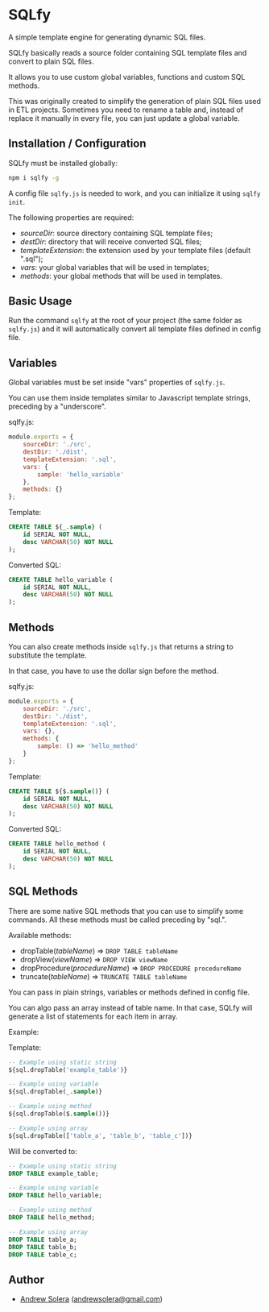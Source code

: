 # SQLfy

A simple template engine for generating dynamic SQL files.

SQLfy basically reads a source folder containing SQL template files and convert to plain SQL files.

It allows you to use custom global variables, functions and custom SQL methods.

This was originally created to simplify the generation of plain SQL files used in ETL projects. Sometimes you need to rename a table and, instead of replace it manually in every file, you can just update a global variable.

## Installation / Configuration

SQLfy must be installed globally:

```sh
npm i sqlfy -g
```

A config file `sqlfy.js` is needed to work, and you can initialize it using `sqlfy init`.

The following properties are required:

- *sourceDir*: source directory containing SQL template files;
- *destDir*: directory that will receive converted SQL files;
- *templateExtension*: the extension used by your template files (default ".sql");
- *vars*: your global variables that will be used in templates;
- *methods*: your global methods that will be used in templates.

## Basic Usage

Run the command `sqlfy` at the root of your project (the same folder as `sqlfy.js`) and it will automatically convert all template files defined in config file.

## Variables

Global variables must be set inside "vars" properties of `sqlfy.js`.

You can use them inside templates similar to Javascript template strings, preceding by a "underscore".

sqlfy.js:

```js
module.exports = {
    sourceDir: './src',
    destDir: './dist',
    templateExtension: '.sql',
    vars: {
        sample: 'hello_variable'
    },
    methods: {}
};
```

Template:

```sql
CREATE TABLE ${_.sample} ( 
    id SERIAL NOT NULL, 
    desc VARCHAR(50) NOT NULL 
);
```

Converted SQL:

```sql
CREATE TABLE hello_variable ( 
    id SERIAL NOT NULL, 
    desc VARCHAR(50) NOT NULL 
);
```

## Methods

You can also create methods inside `sqlfy.js` that returns a string to substitute the template.

In that case, you have to use the dollar sign before the method.

sqlfy.js:

```js
module.exports = {
    sourceDir: './src',
    destDir: './dist',
    templateExtension: '.sql',
    vars: {},
    methods: {
        sample: () => 'hello_method'
    }
};
```

Template:

```sql
CREATE TABLE ${$.sample()} ( 
    id SERIAL NOT NULL, 
    desc VARCHAR(50) NOT NULL 
);
```

Converted SQL:

```sql
CREATE TABLE hello_method ( 
    id SERIAL NOT NULL, 
    desc VARCHAR(50) NOT NULL 
);
```

## SQL Methods

There are some native SQL methods that you can use to simplify some commands. All these methods must be called preceding by "sql.".

Available methods:
- dropTable(_tableName_) => `DROP TABLE tableName`
- dropView(_viewName_) => `DROP VIEW viewName`
- dropProcedure(_procedureName_) => `DROP PROCEDURE procedureName`
- truncate(_tableName_) => `TRUNCATE TABLE tableName`

You can pass in plain strings, variables or methods defined in config file.

You can algo pass an array instead of table name. In that case, SQLfy will generate a list of statements for each item in array.

Example:

Template:

```sql
-- Example using static string
${sql.dropTable('example_table')}

-- Example using variable
${sql.dropTable(_.sample)}

-- Example using method
${sql.dropTable($.sample())}

-- Example using array
${sql.dropTable(['table_a', 'table_b', 'table_c'])}
```

Will be converted to:

```sql
-- Example using static string
DROP TABLE example_table;

-- Example using variable
DROP TABLE hello_variable;

-- Example using method
DROP TABLE hello_method;

-- Example using array
DROP TABLE table_a;
DROP TABLE table_b;
DROP TABLE table_c;
```

## Author

- [Andrew Solera](https://github.com/asolera/) (andrewsolera@gmail.com)